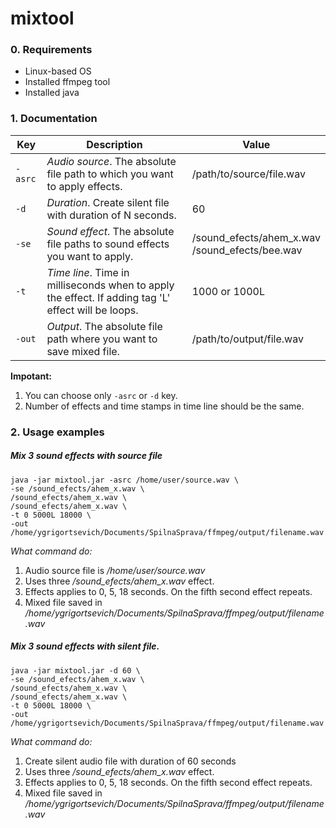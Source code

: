 # mixtool

### 0. Requirements
- Linux-based OS
- Installed ffmpeg tool
- Installed java

### 1. Documentation

|Key       | Description                                | Value |
|----------|--------------------------------------------|-------|
| `-asrc`  | *Audio source*. The absolute file path to which you want to apply effects.| /path/to/source/file.wav |
| `-d`     | *Duration*. Create silent file with duration of N seconds.     |   60 |
| `-se`    | *Sound effect*. The absolute file paths to sound effects you want to apply.     |    /sound_efects/ahem_x.wav <br>/sound_efects/bee.wav |
| `-t`     | *Time line*. Time in milliseconds when to apply the effect. If adding tag 'L' effect will be loops.    |    1000 or 1000L |
| `-out`   | *Output*. The absolute file path where you want to save mixed file.     |    /path/to/output/file.wav |

**Impotant:** <br>
1. You can choose only `-asrc` or `-d` key. <br>
2. Number of effects and time stamps in time line should be the same. <br>

### 2. Usage examples
##### Mix 3 sound effects with source file
```
java -jar mixtool.jar -asrc /home/user/source.wav \
-se /sound_efects/ahem_x.wav \
/sound_efects/ahem_x.wav \
/sound_efects/ahem_x.wav \
-t 0 5000L 18000 \
-out /home/ygrigortsevich/Documents/SpilnaSprava/ffmpeg/output/filename.wav
```
*What command do:* <br>
1. Audio source file is */home/user/source.wav*<br>
2. Uses three */sound_efects/ahem_x.wav* effect.<br>
3. Effects applies to 0, 5, 18 seconds. On the fifth second effect repeats.<br>
4. Mixed file saved in */home/ygrigortsevich/Documents/SpilnaSprava/ffmpeg/output/filename.wav*<br>

##### Mix 3 sound effects with silent file.
```
java -jar mixtool.jar -d 60 \
-se /sound_efects/ahem_x.wav \
/sound_efects/ahem_x.wav \
/sound_efects/ahem_x.wav \
-t 0 5000L 18000 \
-out /home/ygrigortsevich/Documents/SpilnaSprava/ffmpeg/output/filename.wav
```
*What command do:*<br>
1. Create silent audio file with duration of 60 seconds <br>
2. Uses three */sound_efects/ahem_x.wav* effect. <br>
3. Effects applies to 0, 5, 18 seconds. On the fifth second effect repeats. <br>
4. Mixed file saved in */home/ygrigortsevich/Documents/SpilnaSprava/ffmpeg/output/filename.wav*<br>